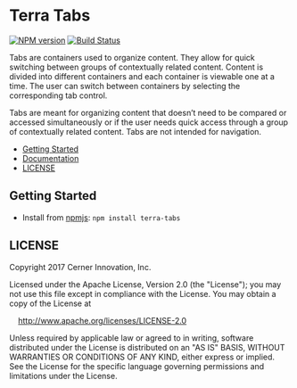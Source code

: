 # Terra Tabs


[![NPM version](http://img.shields.io/npm/v/terra-tabs.svg)](https://www.npmjs.org/package/terra-tabs)
[![Build Status](https://travis-ci.org/cerner/terra-core.svg?branch=master)](https://travis-ci.org/cerner/terra-core)

Tabs are containers used to organize content. They allow for quick switching between groups of contextually related content. Content is divided into different containers and each container is viewable one at a time. The user can switch between containers by selecting the corresponding tab control.

Tabs are meant for organizing content that doesn’t need to be compared or accessed simultaneously or if the user needs quick access through a group of contextually related content. Tabs are not intended for navigation.

- [Getting Started](#getting-started)
- [Documentation](https://github.com/cerner/terra-core/tree/master/packages/terra-tabs/docs)
- [LICENSE](#license)

## Getting Started

- Install from [npmjs](https://www.npmjs.com): `npm install terra-tabs`

## LICENSE

Copyright 2017 Cerner Innovation, Inc.

Licensed under the Apache License, Version 2.0 (the "License"); you may not use this file except in compliance with the License. You may obtain a copy of the License at

&nbsp;&nbsp;&nbsp;&nbsp;http://www.apache.org/licenses/LICENSE-2.0

Unless required by applicable law or agreed to in writing, software distributed under the License is distributed on an "AS IS" BASIS, WITHOUT WARRANTIES OR CONDITIONS OF ANY KIND, either express or implied. See the License for the specific language governing permissions and limitations under the License.
